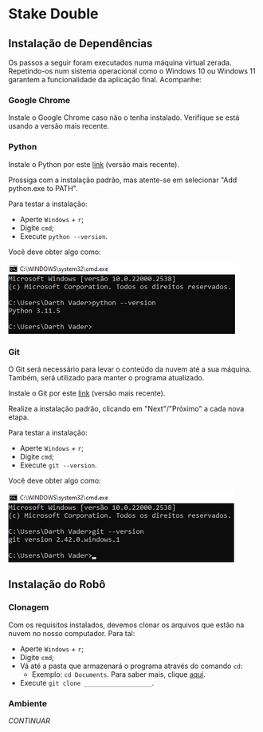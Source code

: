 # Stake Double

## Instalação de Dependências

Os passos a seguir foram executados numa máquina virtual zerada. Repetindo-os num sistema operacional como o Windows 10 ou Windows 11 garantem a funcionalidade da aplicação final. Acompanhe:

### Google Chrome

Instale o Google Chrome caso não o tenha instalado. Verifique se está usando a versão mais recente.

### Python

Instale o Python por este [link](https://www.python.org/downloads/) (versão mais recente).

Prossiga com a instalação padrão, mas atente-se em selecionar "Add python.exe to PATH".

Para testar a instalação:
* Aperte `Windows` + `r`;
* Digite `cmd`;
* Execute `python --version`.

Você deve obter algo como:

![alt text](images\image.png)

### Git

O Git será necessário para levar o conteúdo da nuvem até a sua máquina. Também, será utilizado para manter o programa atualizado.

Instale o Git por este [link](https://git-scm.com/download/win) (versão mais recente).

Realize a instalação padrão, clicando em "Next"/"Próximo" a cada nova etapa.

Para testar a instalação:
* Aperte `Windows` + `r`;
* Digite `cmd`;
* Execute `git --version`.

Você deve obter algo como:

![alt text](images\image2.png)

## Instalação do Robô

### Clonagem

Com os requisitos instalados, devemos clonar os arquivos que estão na nuvem no nosso computador. Para tal:
* Aperte `Windows` + `r`;
* Digite `cmd`;
* Vá até a pasta que armazenará o programa através do comando `cd`:
    * Exemplo: `cd Documents`. Para saber mais, clique [aqui](https://www.freecodecamp.org/news/command-line-commands-cli-tutorial/).
* Execute `git clone ___________________`.

### Ambiente

_CONTINUAR_